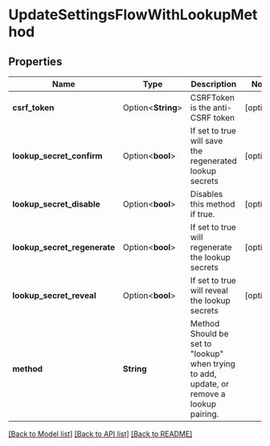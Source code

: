 # UpdateSettingsFlowWithLookupMethod

## Properties

Name | Type | Description | Notes
------------ | ------------- | ------------- | -------------
**csrf_token** | Option<**String**> | CSRFToken is the anti-CSRF token | [optional]
**lookup_secret_confirm** | Option<**bool**> | If set to true will save the regenerated lookup secrets | [optional]
**lookup_secret_disable** | Option<**bool**> | Disables this method if true. | [optional]
**lookup_secret_regenerate** | Option<**bool**> | If set to true will regenerate the lookup secrets | [optional]
**lookup_secret_reveal** | Option<**bool**> | If set to true will reveal the lookup secrets | [optional]
**method** | **String** | Method  Should be set to \"lookup\" when trying to add, update, or remove a lookup pairing. | 

[[Back to Model list]](../README.md#documentation-for-models) [[Back to API list]](../README.md#documentation-for-api-endpoints) [[Back to README]](../README.md)


